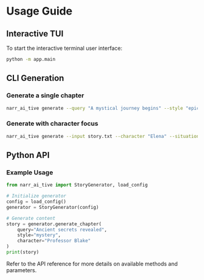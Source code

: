 # Usage Guide

## Interactive TUI

To start the interactive terminal user interface:

```bash
python -m app.main
```

## CLI Generation

### Generate a single chapter

```bash
narr_ai_tive generate --query "A mystical journey begins" --style "epic fantasy"
```

### Generate with character focus

```bash
narr_ai_tive generate --input story.txt --character "Elena" --situation "dark forest"
```

## Python API

### Example Usage

```python
from narr_ai_tive import StoryGenerator, load_config

# Initialize generator
config = load_config()
generator = StoryGenerator(config)

# Generate content
story = generator.generate_chapter(
    query="Ancient secrets revealed",
    style="mystery",
    character="Professor Blake"
)
print(story)
```

Refer to the API reference for more details on available methods and parameters.
